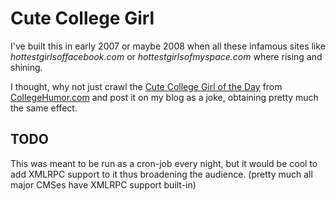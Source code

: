 Cute College Girl
=================
I've built this in early 2007 or maybe 2008 when all these infamous sites
like *hottestgirlsoffacebook.com* or *hottestgirlsofmyspace.com* where
rising and shining.

I thought, why not just crawl the [Cute College Girl of the Day](#) from
[CollegeHumor.com](#) and post it on my blog as a joke, obtaining pretty
much the same effect.

TODO
----
This was meant to be run as a cron-job every night, but it would be cool
to add XMLRPC support to it thus broadening the audience. (pretty much
all major CMSes have XMLRPC support built-in)
